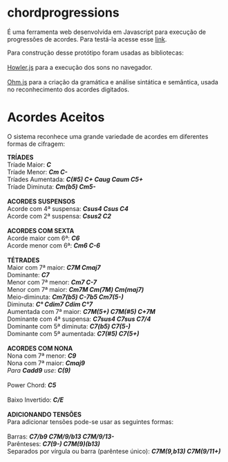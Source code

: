 # chordprogressions
É uma ferramenta web desenvolvida em Javascript para execução de progressões de acordes. Para testá-la acesse esse [link](https://joaotozzi.github.io/chordprogressions/). 

Para construção desse protótipo foram usadas as bibliotecas:<br/><br/>
[Howler.js](https://howlerjs.com/) para a execução dos sons no navegador.<br/><br/>
[Ohm.js](https://ohmlang.github.io/) para a criação da gramática e análise sintática e semântica, usada no reconhecimento dos acordes digitados.<br/>

# Acordes Aceitos
O sistema reconhece uma grande variedade de acordes em diferentes formas de cifragem:

**TRÍADES**<br/>
Tríade Maior:   <strong><em>C</strong></em><br/>
Tríade Menor:   <strong><em>Cm C-</strong></em><br/>
Tríades Aumentada:   <strong><em>C(#5) C+ Caug Caum C5+</strong></em><br/>
Tríade Diminuta:   <strong><em>Cm(b5) Cm5-</strong></em><br/>
<br/>
<strong>ACORDES SUSPENSOS</strong><br/>
Acorde com 4ª suspensa:   <strong><em>Csus4 Csus C4</strong></em><br/>
Acorde com 2ª suspensa:   <strong><em>Csus2 C2</strong></em><br/>
<br/>
**ACORDES COM SEXTA**<br/>
Acorde maior com 6ª:   <strong><em>C6</strong></em><br/>
Acorde menor com 6ª:   <strong><em>Cm6 C-6</strong></em><br/>
<br/>
**TÉTRADES**<br/>
Maior com 7ª maior:   <strong><em>C7M Cmaj7</strong></em><br/>
Dominante:   <strong><em>C7</strong></em><br/>
Menor com 7ª menor:   <strong><em>Cm7 C-7</strong></em><br/>
Menor com 7ª maior:   <strong><em>Cm7M Cm(7M) Cm(maj7)</strong></em><br/>
Meio-diminuta:   <strong><em>Cm7(b5) C-7b5 Cm7(5-)</strong></em><br/>
Diminuta:   <strong><em>C° Cdim7 Cdim C°7</strong></em><br/>
Aumentada com 7ª maior:   <strong><em>C7M(5+) C7M(#5) C+7M</strong></em><br/>
Dominante com 4ª suspensa:   <strong><em>C7sus4 C7sus C7/4</strong></em><br/>
Dominante com 5ª diminuta:   <strong><em>C7(b5) C7(5-)</strong></em><br/>
Dominante com 5ª aumentada:   <strong><em>C7(#5) C7(5+)</strong></em><br/>
<br/>
**ACORDES COM NONA**<br/>
Nona com 7ª menor:   <strong><em>C9</strong></em><br/> 
Nona com 7ª maior:   <strong><em>Cmaj9</strong></em><br/>
*Para* ***Cadd9*** *use*: <strong><em>C(9)</strong></em><br/>
<br/>
Power Chord: <strong><em>C5</strong></em><br/>
<br/>
Baixo Invertido: <strong><em>C/E</strong></em><br/>
<br/>
**ADICIONANDO TENSÕES**<br/>
Para adicionar tensões pode-se usar as seguintes formas:<br/><br/>
Barras: <strong><em>C7/b9 C7M/9/b13 C7M/9/13-</strong></em><br/>
Parênteses: <strong><em>C7(9-) C7M(9)(b13)</strong></em><br/>
Separados por vírgula ou barra (parêntese único): <strong><em>C7M(9,b13) C7M(9/11+)</strong></em><br/> 